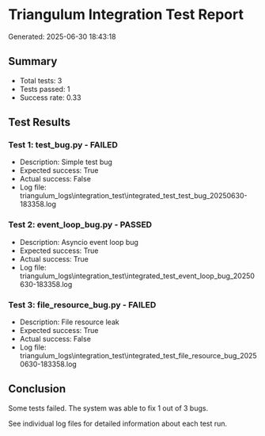 # Triangulum Integration Test Report

Generated: 2025-06-30 18:43:18

## Summary

- Total tests: 3
- Tests passed: 1
- Success rate: 0.33

## Test Results

### Test 1: test_bug.py - FAILED

- Description: Simple test bug
- Expected success: True
- Actual success: False
- Log file: triangulum_logs\integration_test\integrated_test_test_bug_20250630-183358.log

### Test 2: event_loop_bug.py - PASSED

- Description: Asyncio event loop bug
- Expected success: True
- Actual success: True
- Log file: triangulum_logs\integration_test\integrated_test_event_loop_bug_20250630-183358.log

### Test 3: file_resource_bug.py - FAILED

- Description: File resource leak
- Expected success: True
- Actual success: False
- Log file: triangulum_logs\integration_test\integrated_test_file_resource_bug_20250630-183358.log

## Conclusion

Some tests failed. The system was able to fix 1 out of 3 bugs.

See individual log files for detailed information about each test run.
